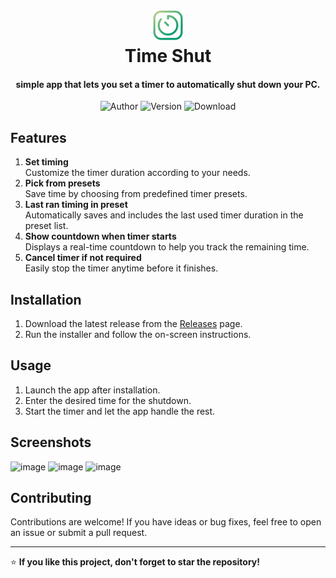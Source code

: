 <div align="center">
  <p>
    <h1>
        <img height="50px" src="https://raw.githubusercontent.com/xdzaster/time-shut/main/icon.png" alt="Flameshot" />
      <br />
      Time Shut
    </h1>
    <h4>simple app that lets you set a timer to automatically shut down your PC.</h4>
       <img src="https://img.shields.io/badge/Author-dzaster-blue.svg?style=flat-square&color=00996d" alt="Author" />
       <img src="https://img.shields.io/github/v/release/xdzaster/time-shut?style=flat-square&color=00996d" alt="Version" />
       <img src="https://img.shields.io/github/downloads/xdzaster/time-shut/total.svg?style=flat-square&color=00996d" alt="Download" />
   </p>
</div>


## Features  

1. **Set timing**  
   Customize the timer duration according to your needs.
2. **Pick from presets**  
   Save time by choosing from predefined timer presets.
3. **Last ran timing in preset**  
   Automatically saves and includes the last used timer duration in the preset list.
4. **Show countdown when timer starts**  
   Displays a real-time countdown to help you track the remaining time.
5. **Cancel timer if not required**  
   Easily stop the timer anytime before it finishes.

  

## Installation  
1. Download the latest release from the [Releases](https://github.com/xdzaster/time-shut/releases) page.  
2. Run the installer and follow the on-screen instructions.  

## Usage  
1. Launch the app after installation.  
2. Enter the desired time for the shutdown.  
3. Start the timer and let the app handle the rest.  

## Screenshots
![image](https://github.com/user-attachments/assets/2a568a0f-4be6-45a5-920d-51ecee9b0cd7)
![image](https://github.com/user-attachments/assets/fc6c2230-3eb5-4d47-9f2c-ae3d0cdda7f4)
![image](https://github.com/user-attachments/assets/6d7db6d1-3986-4030-9922-72369151701e)

## Contributing  
Contributions are welcome! If you have ideas or bug fixes, feel free to open an issue or submit a pull request.  

---  
⭐ **If you like this project, don't forget to star the repository!**  
